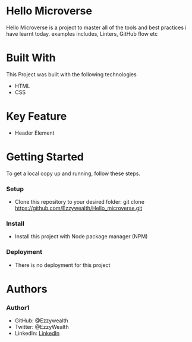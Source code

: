 # Hello Microverse

Hello Microverse is a project to master all of the tools and best practices i have learnt today. examples includes, Linters, GitHub flow etc

# Built With

This Project was built with the following technologies

- HTML
- CSS

# Key Feature

- Header Element

# Getting Started

To get a local copy up and running, follow these steps.

### Setup

- Clone this repository to your desired folder: git clone https://github.com/Ezzywealth/Hello_microverse.git

### Install

- Install this project with Node package manager (NPM)

### Deployment

- There is no deployment for this project

# Authors

### Author1

- GitHub: @Ezzywealth
- Twitter: @EzzyWealth
- LinkedIn: <a href='https://www.linkedin.com/in/ezekiel-udiomuno-b14539150/'>LinkedIn</a>
